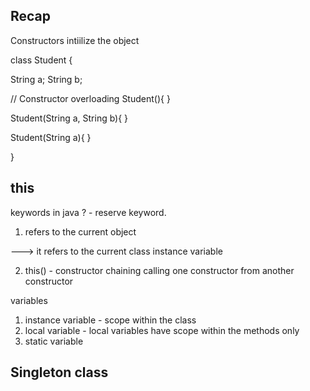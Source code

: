 ## Recap 

Constructors 
intiilize the object 


class Student {

String a;
String b;

// Constructor overloading 
Student(){
}

 Student(String a, String b){
}


Student(String a){
}


}


## this 

keywords in java ? - reserve keyword.


1. refers to the current object 

---> it refers to the current  class instance variable 


2. this() - constructor chaining 
calling one constructor from another constructor 


variables 
1. instance variable - scope within the class
2. local variable  - local variables have scope within the methods only
3. static variable 



## Singleton class 











